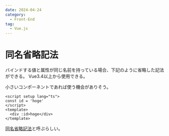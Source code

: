 ```yaml
---
date: 2024-04-24
category: 
  - Front-End
tag: 
  - Vue.js
---
```


# 同名省略記法

バインドする値と属性が同じ名前を持っている場合、下記のように省略した記法ができる。
Vue3.4以上から使用できる。

小さいコンポーネントであれば使う機会がありそう。

```vue
<script setup lang="ts">
const id = 'hoge'
</script>
<template>
  <div :id>hoge</div>
</template>
```

[同名省略記法](https://ja.vuejs.org/guide/essentials/template-syntax.html#same-name-shorthand)と呼ぶらしい。